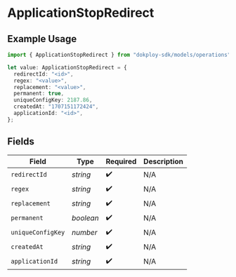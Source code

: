 # ApplicationStopRedirect

## Example Usage

```typescript
import { ApplicationStopRedirect } from "dokploy-sdk/models/operations";

let value: ApplicationStopRedirect = {
  redirectId: "<id>",
  regex: "<value>",
  replacement: "<value>",
  permanent: true,
  uniqueConfigKey: 2187.86,
  createdAt: "1707151172424",
  applicationId: "<id>",
};
```

## Fields

| Field              | Type               | Required           | Description        |
| ------------------ | ------------------ | ------------------ | ------------------ |
| `redirectId`       | *string*           | :heavy_check_mark: | N/A                |
| `regex`            | *string*           | :heavy_check_mark: | N/A                |
| `replacement`      | *string*           | :heavy_check_mark: | N/A                |
| `permanent`        | *boolean*          | :heavy_check_mark: | N/A                |
| `uniqueConfigKey`  | *number*           | :heavy_check_mark: | N/A                |
| `createdAt`        | *string*           | :heavy_check_mark: | N/A                |
| `applicationId`    | *string*           | :heavy_check_mark: | N/A                |